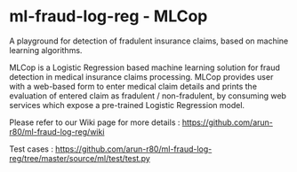 # ml-fraud-log-reg - MLCop
A playground for detection of fradulent insurance claims, based on machine learning algorithms.

MLCop is a Logistic Regression based machine learning solution for fraud detection in medical insurance claims processing. MLCop provides user with a web-based form to enter medical claim details and prints the evaluation of entered claim as fradulent / non-fradulent, by consuming web services which expose a pre-trained Logistic Regression model. 

Please refer to our Wiki page for more details : https://github.com/arun-r80/ml-fraud-log-reg/wiki

Test cases : https://github.com/arun-r80/ml-fraud-log-reg/tree/master/source/ml/test/test.py

